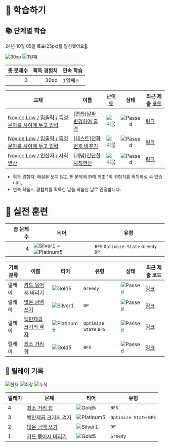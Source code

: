 # 📖 학습하기

## 📚 단계별 학습
24년 10월 05일 목표(25px)를 달성했어요🥳.

![30xp](https://img.shields.io/badge/EXP-30xp-%235cb85c.svg?for-the-badge)
![1일째](https://img.shields.io/badge/연속학습-1일째-%23E34F26.svg?for-the-badge)

|총 문제수|획득 경험치|연속 학습|
|---:|---:|---|
3|30xp|1일째🔥|

|교재|이름|난이도|상태|최근 제출 코드|
|---|---|:---:|:---:|---|
|[Novice Low / 입출력 / 특정 문자를 사이에 두고 입력](https://www.codetree.ai/missions?missionId=4)|[[연습]날짜 변경하여 출력](https://www.codetree.ai/missions/4/problems/print-date-with-different-format)|![쉬움][easy]|![Passed][passed]|[링크](https://github.com/vmffotltka/codetree-TILs/blob/main/241005/%EB%82%A0%EC%A7%9C%20%EB%B3%80%EA%B2%BD%ED%95%98%EC%97%AC%20%EC%B6%9C%EB%A0%A5/print-date-with-different-format.cpp)|
|[Novice Low / 입출력 / 특정 문자를 사이에 두고 입력](https://www.codetree.ai/missions?missionId=4)|[[테스트]전화번호 바꾸기](https://www.codetree.ai/missions/4/problems/change-phone-number)|![쉬움][easy]|![Passed][passed]|[링크](https://github.com/vmffotltka/codetree-TILs/blob/main/241005/%EC%A0%84%ED%99%94%EB%B2%88%ED%98%B8%20%EB%B0%94%EA%BE%B8%EA%B8%B0/change-phone-number.cpp)|
|[Novice Low / 연산자 / 사칙연산](https://www.codetree.ai/missions?missionId=4)|[[개념]간단한 사칙연산](https://www.codetree.ai/missions/4/problems/simple-arithmetic-operation)|![쉬움][easy]|![Passed][passed]|[링크](https://github.com/vmffotltka/codetree-TILs/blob/main/241005/%EA%B0%84%EB%8B%A8%ED%95%9C%20%EC%82%AC%EC%B9%99%EC%97%B0%EC%82%B0/simple-arithmetic-operation.cpp)|


* 획득 경험치: 해설을 보지 않고 푼 문제에 한해 최초 1회 경험치를 획득하실 수 있습니다.
* 연속 학습🔥: 경험치를 획득한 날을 학습한 날로 인정합니다.


# 🥇 실전 훈련
|총 문제 수|티어|유형|
|---:|---|---|
|4|![Silver1][s1] ~ ![Platinum5][p5]|`BFS` `Optimize State` `Greedy` `DP`|

|기록분류|이름|티어|유형|상태|최근 제출 코드|
|---|---|---|---|---|---|
|릴레이|[카드 묶어서 버리기](https://www.codetree.ai/training-field/search/problems/tie-the-card-and-throw-it-away)|![Gold5][g5]|`Greedy`|![Passed][passed]|[링크](https://github.com/vmffotltka/codetree-TILs/blob/main/241005/%EC%B9%B4%EB%93%9C%20%EB%AC%B6%EC%96%B4%EC%84%9C%20%EB%B2%84%EB%A6%AC%EA%B8%B0/tie-the-card-and-throw-it-away.cpp)|
|릴레이|[많은 금액 쓰기](https://www.codetree.ai/training-field/search/problems/spend-a-lot-of-money)|![Silver1][s1]|`DP`|![Passed][passed]|[링크](https://github.com/vmffotltka/codetree-TILs/blob/main/241005/%EB%A7%8E%EC%9D%80%20%EA%B8%88%EC%95%A1%20%EC%93%B0%EA%B8%B0/spend-a-lot-of-money.cpp)|
|릴레이|[백만제곱 크기의 격자](https://www.codetree.ai/training-field/search/problems/a-grid-that's-a-million-square)|![Platinum5][p5]|`Optimize State` `BFS`|![Passed][passed]|[링크](https://github.com/vmffotltka/codetree-TILs/blob/main/241005/%EB%B0%B1%EB%A7%8C%EC%A0%9C%EA%B3%B1%20%ED%81%AC%EA%B8%B0%EC%9D%98%20%EA%B2%A9%EC%9E%90/a-grid-thats-a-million-square.cpp)|
|릴레이|[최소 거리 합](https://www.codetree.ai/training-field/search/problems/minimum-distance-sum)|![Gold5][g5]|`BFS`|![Passed][passed]|[링크](https://github.com/vmffotltka/codetree-TILs/blob/main/241005/%EC%B5%9C%EC%86%8C%20%EA%B1%B0%EB%A6%AC%20%ED%95%A9/minimum-distance-sum.cpp)|


## 🏃 릴레이 기록
![현재](https://img.shields.io/badge/현재_릴레이-4-%235cb85c.svg?for-the-badge)
![최장](https://img.shields.io/badge/최장_릴레이-4-%23E34F26.svg?for-the-badge)
![누적](https://img.shields.io/badge/누적_릴레이-4-%2300599C.svg?for-the-badge)

|릴레이|문제|티어|유형|
|---|---|---|---|
|4|[최소 거리 합](https://www.codetree.ai/training-field/search/problems/minimum-distance-sum)|![Gold5][g5]|`BFS`|
|3|[백만제곱 크기의 격자](https://www.codetree.ai/training-field/search/problems/a-grid-that's-a-million-square)|![Platinum5][p5]|`Optimize State` `BFS`|
|2|[많은 금액 쓰기](https://www.codetree.ai/training-field/search/problems/spend-a-lot-of-money)|![Silver1][s1]|`DP`|
|1|[카드 묶어서 버리기](https://www.codetree.ai/training-field/search/problems/tie-the-card-and-throw-it-away)|![Gold5][g5]|`Greedy`|










[b5]: https://img.shields.io/badge/Bronze_5-%235D3E31.svg
[b4]: https://img.shields.io/badge/Bronze_4-%235D3E31.svg
[b3]: https://img.shields.io/badge/Bronze_3-%235D3E31.svg
[b2]: https://img.shields.io/badge/Bronze_2-%235D3E31.svg
[b1]: https://img.shields.io/badge/Bronze_1-%235D3E31.svg
[s5]: https://img.shields.io/badge/Silver_5-%23394960.svg
[s4]: https://img.shields.io/badge/Silver_4-%23394960.svg
[s3]: https://img.shields.io/badge/Silver_3-%23394960.svg
[s2]: https://img.shields.io/badge/Silver_2-%23394960.svg
[s1]: https://img.shields.io/badge/Silver_1-%23394960.svg
[g5]: https://img.shields.io/badge/Gold_5-%23FFC433.svg
[g4]: https://img.shields.io/badge/Gold_4-%23FFC433.svg
[g3]: https://img.shields.io/badge/Gold_3-%23FFC433.svg
[g2]: https://img.shields.io/badge/Gold_2-%23FFC433.svg
[g1]: https://img.shields.io/badge/Gold_1-%23FFC433.svg
[p5]: https://img.shields.io/badge/Platinum_5-%2376DDD8.svg
[p4]: https://img.shields.io/badge/Platinum_4-%2376DDD8.svg
[p3]: https://img.shields.io/badge/Platinum_3-%2376DDD8.svg
[p2]: https://img.shields.io/badge/Platinum_2-%2376DDD8.svg
[p1]: https://img.shields.io/badge/Platinum_1-%2376DDD8.svg
[passed]: https://img.shields.io/badge/Passed-%23009D27.svg
[failed]: https://img.shields.io/badge/Failed-%23D24D57.svg
[easy]: https://img.shields.io/badge/쉬움-%235cb85c.svg?for-the-badge
[medium]: https://img.shields.io/badge/보통-%23FFC433.svg?for-the-badge
[hard]: https://img.shields.io/badge/어려움-%23D24D57.svg?for-the-badge